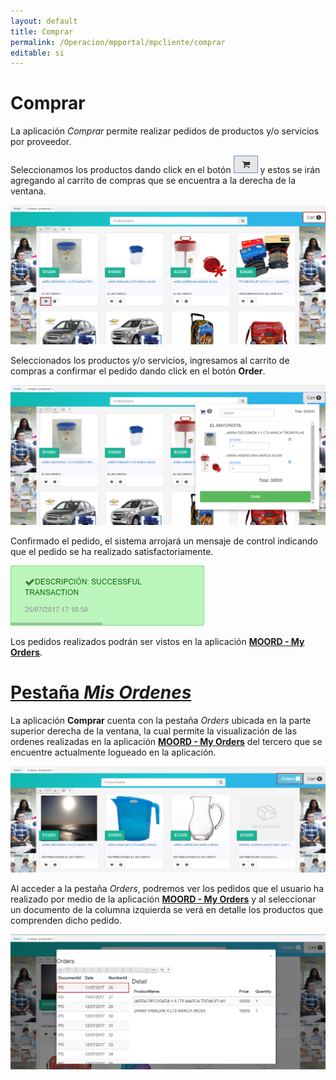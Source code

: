 ```yaml
---
layout: default
title: Comprar
permalink: /Operacion/mpportal/mpcliente/comprar
editable: si
---
```


# Comprar

La aplicación _Comprar_ permite realizar pedidos de productos y/o servicios por proveedor.

Seleccionamos los productos dando click en el botón ![](carro.png) y estos se irán agregando al carrito de compras que se encuentra a la derecha de la ventana.  

![](comprar.png)

Seleccionados los productos y/o servicios, ingresamos al carrito de compras a confirmar el pedido dando click en el botón **Order**.  

![](pedido.png)

Confirmado el pedido, el sistema arrojará un mensaje de control indicando que el pedido se ha realizado satisfactoriamente.  

![](confirmacion.png)

Los pedidos realizados podrán ser vistos en la aplicación [**MOORD - My Orders**](http://docs.oasiscom.com/Operacion/mpportal/mpcliente/moord).


# [Pestaña _Mis Ordenes_](http://docs.oasiscom.com/Operacion/mpportal/mpcliente/comprar#pestaña-mis-ordenes)

La aplicación **Comprar** cuenta con la pestaña _Orders_ ubicada en la parte superior derecha de la ventana, la cual permite la visualización de las ordenes realizadas en la aplicación [**MOORD - My Orders**](http://docs.oasiscom.com/Operacion/mpportal/mpcliente/moord) del tercero que se encuentre actualmente logueado en la aplicación.  

![](comprar1.png)

Al acceder a la pestaña _Orders_, podremos ver los pedidos que el usuario ha realizado por medio de la aplicación [**MOORD - My Orders**](http://docs.oasiscom.com/Operacion/mpportal/mpcliente/moord) y al seleccionar un documento de la columna izquierda se verá en detalle los productos que comprenden dicho pedido.  

![](comprar2.png)
